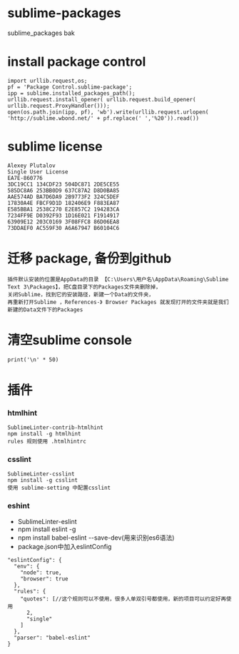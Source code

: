 # sublime-packages
sublime_packages bak
# install package control
```
import urllib.request,os;
pf = 'Package Control.sublime-package'; 
ipp = sublime.installed_packages_path(); 
urllib.request.install_opener( urllib.request.build_opener( urllib.request.ProxyHandler())); 
open(os.path.join(ipp, pf), 'wb').write(urllib.request.urlopen( 'http://sublime.wbond.net/' + pf.replace(' ','%20')).read())
```
# sublime license
```
Alexey Plutalov
Single User License
EA7E-860776
3DC19CC1 134CDF23 504DC871 2DE5CE55
585DC8A6 253BB0D9 637C87A2 D8D0BA85
AAE574AD BA7D6DA9 2B9773F2 324C5DEF
17830A4E FBCF9D1D 182406E9 F883EA87
E585BBA1 2538C270 E2E857C2 194283CA
7234FF9E D0392F93 1D16E021 F1914917
63909E12 203C0169 3F08FFC8 86D06EA8
73DDAEF0 AC559F30 A6A67947 B60104C6
```

 # 迁移 package, 备份到github
 ```
 插件默认安装的位置是AppData的目录 【C:\Users\用户名\AppData\Roaming\Sublime Text 3\Packages】，把C盘目录下的Packages文件夹删除掉，
 关闭Sublime，找到它的安装路径，新建一个Data的文件夹，
 再重新打开Sublime ，References-》 Browser Packages 就发现打开的文件夹就是我们新建的Data文件下的Packages
 ```

 # 清空sublime console
 ```
 print('\n' * 50)
 ```

# 插件
### htmlhint
```
SublimeLinter-contrib-htmlhint
npm install -g htmlhint
rules 规则使用 .htmlhintrc
```
### csslint
```
SublimeLinter-csslint
npm install -g csslint
使用 sublime-setting 中配置csslint
```
### eshint
* SublimeLinter-eslint
* npm install eslint -g
* npm install babel-eslint --save-dev(用来识别es6语法)
* package.json中加入eslintConfig
```
"eslintConfig": {
  "env": {
    "node": true,
    "browser": true
  },
  "rules": {
    "quotes": [//这个规则可以不使用，很多人单双引号都使用，新的项目可以约定好再使用
      2,
      "single"
    ]
  },
  "parser": "babel-eslint"
}
```
